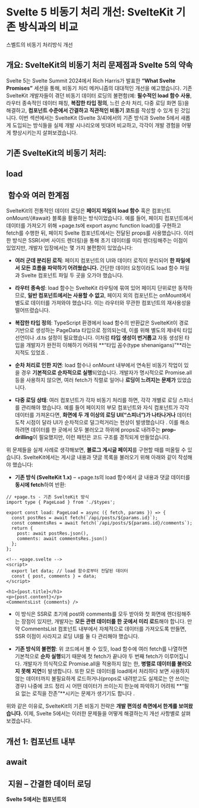 # **Svelte 5 비동기 처리 개선: SvelteKit 기존 방식과의 비교**

스벨트의 비동기 처리방식 개선
  

## **개요: SvelteKit의 비동기 처리 문제점과 Svelte 5의 약속**

  

Svelte 5는 Svelte Summit 2024에서 Rich Harris가 발표한 **“What Svelte Promises”** 세션을 통해, 비동기 처리 메커니즘의 대대적인 개선을 예고했습니다. 기존 SvelteKit 개발자들이 겪던 비동기 데이터 로딩의 불편함(예: **필수적인 load 함수 사용**, 라우터 종속적인 데이터 패칭, **복잡한 타입 정의**, 느린 순차 처리, 다중 로딩 화면 등)을 해결하고, **컴포넌트 수준에서 간결하고 직관적인 비동기 코드**를 작성할 수 있게 된 것입니다. 이번 섹션에서는 SvelteKit (Svelte 3/4)에서의 기존 방식과 Svelte 5에서 새롭게 도입되는 방식들을 실제 개발 시나리오에 빗대어 비교하고, 각각이 개발 경험을 어떻게 향상시키는지 살펴보겠습니다.

  

## **기존 SvelteKit의 비동기 처리:** 

## **load**

##  **함수와 여러 한계점**

  

SvelteKit의 전통적인 데이터 로딩은 **페이지 파일의 load 함수** 혹은 컴포넌트 onMount/{#await} 블록을 활용하는 방식이었습니다. 예를 들어, 페이지 컴포넌트에서 데이터를 가져오기 위해 +page.ts에 export async function load()를 구현하고 fetch를 수행한 뒤, 페이지 Svelte 컴포넌트에서는 전달된 props를 사용했습니다. 이러한 방식은 SSR(서버 사이드 렌더링)을 통해 초기 데이터를 미리 렌더링해주는 이점이 있었지만, 개발자 입장에서는 몇 가지 불편함이 있었습니다:

- **여러 군데 분리된 로직**: 페이지 컴포넌트의 UI와 데이터 로직이 분리되어 **한 파일에서 모든 흐름을 파악하기 어려웠습니다.** 간단한 데이터 요청이라도 load 함수 파일과 Svelte 컴포넌트 파일 두 곳을 오가야 했습니다.
    
- **라우터 종속성**: load 함수는 SvelteKit 라우팅에 묶여 있어 페이지 단위로만 동작하므로, **일반 컴포넌트에서는 사용할 수 없고**, 페이지 외의 컴포넌트는 onMount에서 별도로 데이터를 가져와야 했습니다. 이는 라우터와 무관한 컴포넌트의 재사용성을 떨어뜨렸습니다.
    
- **복잡한 타입 정의**: TypeScript 환경에서 load 함수의 반환값은 SvelteKit이 경로 기반으로 생성하는 PageData 타입으로 정의되는데, 이를 위해 별도의 제네릭 타입 선언이나 .d.ts 설정이 필요했습니다. 이처럼 **타입 생성이 번거롭고** 자동 생성된 타입을 개발자가 완전히 이해하기 어려워 **“타입 꼼수(type shenanigans)”**라는 지적도 있었죠 .
    
- **순차 처리로 인한 지연**: load 함수나 onMount 내부에서 연속된 비동기 작업이 있을 경우 **기본적으로 순차적으로 실행**되었습니다. 개발자가 명시적으로 Promise.all 등을 사용하지 않으면, 여러 fetch가 직렬로 일어나 **로딩이 느려지는 문제가** 있었습니다.
    
- **다중 로딩 상태**: 여러 컴포넌트가 각자 비동기 처리를 하면, 각각 개별로 로딩 스피너를 관리해야 했습니다. 예를 들어 페이지의 부모 컴포넌트와 자식 컴포넌트가 각각 데이터를 가져온다면, **화면에 두 개 이상의 로딩 UI(“스피너”)가 나타나거나** 데이터 도착 시점이 달라 UI가 순차적으로 덜그럭거리는 현상이 발생했습니다 . 이를 해소하려면 데이터를 한 곳에서 모두 불러오고 하위에 props로 내려주는 **prop-drilling**이 필요했지만, 이런 패턴은 코드 구조를 경직되게 만들었습니다.
    

  

위 문제들을 실제 사례로 생각해보면, **블로그 게시글 페이지**를 구현할 때를 떠올릴 수 있습니다. SvelteKit에서는 게시글 내용과 댓글 목록을 불러오기 위해 아래와 같이 작성해야 했습니다:

- **기존 방식 (SvelteKit 1.x)** – +page.ts의 load 함수에서 글 내용과 댓글 데이터를 **동시에 fetch**하여 반환:
    

```
// +page.ts - 기존 SvelteKit 방식
import type { PageLoad } from './$types';

export const load: PageLoad = async ({ fetch, params }) => {
  const postRes = await fetch(`/api/posts/${params.id}`);
  const commentsRes = await fetch(`/api/posts/${params.id}/comments`);
  return {
    post: await postRes.json(),
    comments: await commentsRes.json()
  };
};
```

```
<!-- +page.svelte -->
<script>
  export let data; // load 함수로부터 전달된 데이터
  const { post, comments } = data;
</script>

<h1>{post.title}</h1>
<p>{post.content}</p>
<CommentsList {comments} />
```

- 이 방식은 SSR로 초기에 post와 comments를 모두 받아와 첫 화면에 렌더링해주는 장점이 있지만, 개발자는 **모든 관련 데이터를 한 곳에서 미리 로드**해야 합니다. 만약 CommentsList 컴포넌트 내부에서 자체적으로 데이터를 가져오도록 만들면, SSR 이점이 사라지고 로딩 UI를 둘 다 관리해야 했습니다.
    
- **기존 방식의 불편함**: 위 코드에서 볼 수 있듯, load 함수에 여러 fetch를 나열하면 기본적으로 **순차 실행**되기 때문에 첫 fetch가 끝나야 두 번째 fetch가 이루어집니다. 개발자가 의식적으로 Promise.all을 적용하지 않는 한, **병렬로 데이터를 불러오지 못해 지연**이 발생합니다. 또한 모든 데이터를 load에서 처리하다 보면 사용하지 않는 데이터까지 불필요하게 로드하거나(props로 내려받고도 실제로는 안 쓰이는 경우) 나중에 코드 정리 시 어떤 데이터가 쓰이는지 한눈에 파악하기 어려워 **“필요 없는 로직을 잔존”**시키는 문제가 생기기도 합니다 .
    

  

위와 같은 이유로, SvelteKit의 기존 비동기 전략은 **개발 편의성 측면에서 한계를 보여왔습니다.** 이제, Svelte 5에서는 이러한 문제들을 어떻게 해결하는지 개선 사항별로 살펴보겠습니다.

  

## **개선 1: 컴포넌트 내부** 

## **await**

##  **지원 – 간결한 데이터 로딩**

  

**Svelte 5에서는 컴포넌트의 <script> 영역에서 바로 await를 사용할 수 있게 되었습니다.** 다시 말해, **컴포넌트 자체를 async 함수처럼 다뤄** 비동기 데이터를 직접 가져올 수 있습니다. 이는 “최소한의 세레모니(minimal ceremony)” 원칙에 부합하며, **프레임워크 전용 API 없이도 그냥 JavaScript 코드 작성하듯** 사용할 수 있는 기능입니다 . 개발자는 더 이상 페이지별 load 함수나 onMount에 의존하지 않고, **필요한 곳에서 곧바로 데이터를 fetch**할 수 있게 되었습니다.

  

예를 들어 앞서 언급한 블로그 게시글 페이지를 Svelte 5 방식으로 바꿔보면 다음과 같습니다:

```
<!-- Svelte 5: 페이지 컴포넌트 내에서 직접 await -->
<script>
  import CommentsList from './CommentsList.svelte';
  export let id;  // 페이지 라우터로부터 전달된 게시글 ID
  const postRes = fetch(`/api/posts/${id}`);
  const commentsRes = fetch(`/api/posts/${id}/comments`);
  // 병렬로 fetch 요청을 시작한 후 각 결과를 기다림
  const post = await postRes.then(r => r.json());
  const comments = await commentsRes.then(r => r.json());
</script>

<h1>{post.title}</h1>
<p>{post.content}</p>
<CommentsList {comments} />
```

위 코드에서 보듯이, **컴포넌트 스크립트 최상위에서 await를 사용하여** 데이터를 가져왔습니다. Svelte 5 컴파일러는 이러한 코드를 처리하기 위해 컴포넌트를 비동기로 렌더링하는 메커니즘을 제공하며, 개발자는 마치 동기 코드를 짜듯이 작성하면 됩니다. **과거 방식과 비교한 개선점은 다음과 같습니다:**

- **단일 파일에 로직 집중**: load 함수 파일이 아예 필요 없어지거나 최소화됩니다. UI 구성과 데이터 요청 로직이 한곳에 있으므로 **코드 가독성이 높아지고 관리가 수월**합니다.
    
- **라우터 종속성 탈피**: 컴포넌트 내부에서 자유롭게 데이터를 불러올 수 있으므로, 굳이 페이지 단위가 아니어도 **어떤 컴포넌트든 자체적으로 비동기 데이터를 처리**할 수 있습니다. 예컨대, <CommentsList> 컴포넌트도 필요하다면 자체적으로 await fetch(...)를 사용해 데이터를 가져올 수 있습니다 (기존엔 페이지 load에서 받아 props로 넘기거나, 내부 onMount에서 처리해야 했음).
    
- **타입 처리 단순화**: const post = await fetch().then(r=>r.json())와 같이 사용하면 post의 타입은 **일반적인 TS 추론에 의해 결정**됩니다. 별도의 PageData 인터페이스를 신경 쓰지 않아도 되고, fetch 응답에 제네릭 타입을 지정하는 등 **익숙한 TypeScript 방식**으로 타입을 다룰 수 있습니다. 결과적으로 개발자가 SvelteKit 전용 타입 생성 규칙을 학습하거나 복잡한 제네릭 선언을 고민하는 시간을 줄여줍니다.
    
- **코드 양 감소**: 불필요한 보일러플레이트가 사라집니다. load 함수의 context 객체에서 fetch나 params를 추출하고, 일일이 반환 객체를 구성하는 코드 대신, 필요한 데이터를 곧바로 변수에 할당해 사용할 수 있습니다. Rich Harris도 Svelte 5에 대해 “여러분은 더 적은 코드를 작성하게 될 것”이라고 언급했는데, 이러한 간소화된 데이터 로딩 방식이 그 한 예입니다.
    

  

요약하면, **컴포넌트 내부 await 지원으로 개발자는 원하는 데이터를 원하는 시점에 가져오는 로직을 직관적으로 작성할 수 있으며**, SvelteKit의 라우팅이나 규칙에 덜 얽매이게 됩니다. 이는 곧 유지보수 편의와 개발 생산성의 향상으로 이어집니다.

  

> **참고:** 현재 Svelte 5에서는 컴포넌트 최상위 await 기능이 실험적으로 도입되고 있으며, [<svelte:boundary>라는 특별한 컴포넌트](https://svelte.dev/docs#svelte_boundary)로 비동기 영역을 감싸 **로딩 중 표시할 UI (pending snippet)**를 지정할 수 있습니다 . 예를 들어, 위 컴포넌트를 <svelte:boundary pending={<p>로딩중...</p>}> ... </svelte:boundary>로 감싸면 데이터가 모두 준비되기 전까지는 “로딩중…” 문구만 표시하고, 준비 완료 시 내부를 한꺼번에 렌더링할 수 있습니다. 이처럼 Svelte 5는 기존 {#await ... then ...} 블록 없이도 손쉽게 로딩 상태를 표시할 수 있는 방법을 제공합니다.

  

## **개선 2: 자동 동기화 렌더링 – 일관되고 깔끔한 UI 업데이트**

  

Svelte 5의 비동기 처리 철학 중 핵심은 **“자동 조율(automatic coordination)”**입니다 . 이는 **비동기 작업과 상태 변화를 프레임워크가 알아서 동기화하여 처리**한다는 의미로, 개발자가 수동으로 UI 상태를 관리하느라 복잡한 코드를 작성할 필요가 크게 줄어듭니다. 구체적으로, **어떤 비동기 작업이 완료될 때까지 관련된 UI 업데이트를 보류**함으로써, **사용자에게 일관된 화면 전환을 제공**할 수 있게 됩니다 .

  

실전 시나리오로, **게시글 상세 페이지에서 게시글 내용을 표시하면서 사용자 댓글을 로딩**하는 상황을 다시 생각해보겠습니다. 기존 SvelteKit 방식이라면 부모 컴포넌트가 게시글을 표시한 뒤, 자식 <CommentsList> 컴포넌트가 onMount에서 댓글을 fetch하여 로딩이 끝나면 목록을 렌더링했습니다. 이 경우 사용자는 **초기에 게시글은 보이지만 댓글 위치에는 로딩 스피너**가 돌고 있는 화면을 보게 됩니다. 댓글 데이터 도착 후에야 목록이 나타나죠. **부모와 자식이 각자 로딩 상태를 관리**하기 때문에 생기는 흔한 UX 패턴입니다 . 혹은 앞서처럼 모든 데이터를 한 번에 가져오는 경우엔 두 데이터 중 느린 쪽 때문에 전체가 지연되거나, 반대로 SSR로 한꺼번에 그려졌다면 개발 편의가 희생되었습니다.

  

Svelte 5의 **자동 동기화 렌더링**을 활용하면, **부모와 자식 컴포넌트의 비동기 작업을 프레임워크가 알아서 병렬로 처리하고, 결과를 모아서 한꺼번에 화면에 반영**합니다. 예를 들어 Svelte 5에서는 다음과 같은 흐름이 가능합니다:

- 부모 컴포넌트가 post 데이터를 await으로 가져오고, 동시에 자식에 넘길 commentsPromise도 생성 (fetch 호출)합니다. 이 때 **두 개의 fetch는 병렬로 진행**되며, 부모는 post가 준비될 때까지, 자식은 comments가 준비될 때까지 각각 대기합니다.
    
- 컴포넌트들이 <svelte:boundary>로 감싸져 있다면, **모든 비동기 작업이 완료되기 전까지 기존 화면을 유지하거나 공통 로딩 UI만 표시**합니다. 비동기 처리 완료 시점에 부모-자식 컴포넌트 모두 **동시에 최신 데이터로 렌더링**되므로, 중간에 어설픈 빈 화면이나 여러 개의 스피너가 나타나지 않습니다.
    
- 만약 **비동기 대기 중에 다른 상태가 변경**되었다면(예: 사용자가 화면상의 다른 인터랙션을 함), 해당 부분은 즉시 업데이트하되, 비동기 작업 결과와 충돌하지 않도록 처리가 이루어집니다 . 즉, **기다릴 건 기다리면서도, 기다릴 필요 없는 변화는 실시간 반영**하는 똑똑한 동작을 합니다.
    

  

결과적으로, Svelte 5에서는 개발자가 별도로 신경 쓰지 않아도 **비동기 데이터 로딩으로 인한 UI 불안정이 크게 줄어듭니다.** 사용자 입장에서는 모든 데이터가 준비되어 **일관된 완성형 화면**을 보거나, 최소한 한 번에 전환되는 화면을 보게 되어 경험이 향상됩니다. 개발자 입장에서는 과거에 **“어떤 시점에 어떤 로딩 표시를 끄고 켤지”**, **“부모-자식 간 데이터 로딩 순서를 어떻게 맞출지”** 등의 고민을 일일이 코드로 풀어내던 부담이 사라집니다. Svelte 컴파일러와 러ntime이 이러한 조율을 맡아주므로, 우리는 **핵심 로직에 집중**할 수 있습니다.

  

예를 들어, **Svelte 5의 자동 동기화 렌더링** 덕분에 아래와 같은 비교가 가능합니다:

```
<table>
<thead>
<tr>
<th>시나리오</th>
<th>기존 SvelteKit (Svelte 4)</th>
<th>Svelte 5 방식</th>
</tr>
</thead>
<tbody>
<tr>
<td>게시글 + 댓글 동시 로드</td>
<td valign="top"><ul><li>SSR `load` 함수에서 두 데이터를 모두 fetch (혹은 CSR에서는 부모·자식 각각 fetch)</li><li>부모 먼저 렌더 후 자식 영역에 로딩 스피너 표시</li><li>자식 데이터 도착 시 스피너를 댓글 목록으로 교체</li></ul></td>
<td valign="top"><ul><li>부모 컴포넌트에서 `post`를 await, 자식 `comments`도 await (병렬 처리)</li><li><code>&lt;svelte:boundary&gt;</code>로 전체 감싸 로딩 동안 통일된 UI 표시</li><li>두 비동기 작업 완료 시 한 번에 부모+자식 렌더링 업데이트</li></ul></td>
</tr>
<tr>
<td>중간 상태 노출</td>
<td>부분적으로 완성된 화면 노출 (예: 댓글은 비어있는 채 게시글만 먼저 표시됨)</td>
<td>완전한 화면만 노출 또는 지정한 로딩 UI만 표시 (중간 반쯤 그려진 화면 없음)</td>
</tr>
<tr>
<td>로딩 UI 개수</td>
<td>부모용, 자식용 등 **다수의 로딩 표시** 필요</td>
<td>경우에 따라 **하나의 로딩 표시**로 일원화</td>
</tr>
</tbody>
</table>
```

위 비교처럼, **Svelte 5의 자동 동기화 렌더링은 개발자에게는 단순한 코드로 우수한 UX를 구현하게 해주고, 사용자는 더 매끄러운 화면 전환을 경험하도록 해줍니다.** Rich Harris는 이러한 접근에 대해, React나 Vue 등이 도입한 Suspense와 유사한 개념들을 언급하면서도, Svelte는 컴파일러 주도 설계를 통해 **더 나은 ergonomics와 적은 단점으로 컴포넌트 수준 비동기를 제공**할 수 있다고 자신했습니다 .

  

## **개선 3: 병렬 처리 기본값 & 세분화된 반응성 – 빠르고 효율적인 업데이트**

  

Svelte 5에서는 비동기 처리와 반응성 면에서 **성능 최적화가 자동으로 내장**되어 있습니다. 두 가지 키워드는 **“병렬 by default”**와 **“fine-grained reactivity(세분화된 반응성)”**입니다.

  

### **기본 병렬 처리로 빨라진 비동기 실행**

  

Svelte 5 이전에는 개발자가 의식적으로 비동기 호출을 병렬로 실행하도록 코딩하지 않으면, 자바스크립트의 await는 순차 실행을 야기했습니다. 예를 들어 onMount 안에서 await fetchA(); await fetchB();를 하면 B는 A가 끝난 후에야 실행됐습니다. **Svelte 5는 이러한 부분까지도 컴파일 단계에서 최적화하여, 기본적으로 병렬로 실행되도록 바꾸었습니다** . 예컨대 Svelte 5 컴파일러는 위 코드를 내부적으로 다음과 같이 변환할 수 있습니다:

```
// Svelte 5 컴파일러가 내부적으로 처리하는 방식 (예시)
const _p1 = fetchA();
const _p2 = fetchB();
const resultA = await _p1;
const resultB = await _p2;
```

즉, 개발자가 순차적으로 await을 썼어도 **실제로는 두 fetch가 동시에 진행**되도록 만드는 것입니다. 이런 **“자동 병렬화”**는 Svelte 5의 비동기 처리 설계 요구사항 중 하나로 명시되어 있습니다 (“template 내 표현식들은 순수(pure)하다고 가정할 수 있으므로, 순차적인 await들이 꼭 순차적인 작업을 의미하지 않게 최적화할 수 있다” ). 마찬가지로, **여러 형제 컴포넌트의 비동기 작업도 자동으로 병렬 수행**됩니다 . 이는 개발자가 병렬 처리를 위해 별도로 코드를짜거나 리팩터링하지 않아도 **최적의 로딩 속도**를 얻을 수 있다는 뜻입니다. 결과적으로 **전체적인 앱 반응 속도 향상**과 함께, 느린 네트워크 환경에서도 불필요한 지연을 최소화해줍니다.

  

### **세분화된 반응성으로 필요한 부분만 업데이트**

  

Svelte는 원래도 변화가 발생한 부분만 DOM을 업데이트하는 효율적인 반응성으로 유명합니다. Svelte 5에서는 한 걸음 더 나아가 **반응성의 추적 단위를 더욱 세밀하게 만들었습니다.** 새로운 **룬(rune)** 기반 상태 관리($state, $derived 등) 도입으로, 객체의 프로퍼티 단위까지 추적하여 **변경된 부분만 재평가 및 재렌더**할 수 있게 되었습니다 . 이를테면 Svelte 4까지는 객체 obj 전체를 교체하거나 스토어 API를 사용해야 내부 프로퍼티 변경을 반응형으로 처리할 수 있었지만, Svelte 5에서는 obj.someProp = newValue만으로 해당 프로퍼티를 사용하는 UI만 갱신하는 식입니다. Rich Harris는 이를 두고 Svelte 5의 컴파일러가 **“언어 차원의 세밀한 제어와 효율적인 상태 업데이트”**를 가능케 했다고 설명합니다 .

  

이 **fine-grained reactivity**는 앞서 언급된 **“coarse-grained invalidation(광범위한 무효화)” 문제**를 해결합니다. 기존 SvelteKit load 방식에서는 페이지-level로 데이터를 모두 묶어두었기 때문에, 작은 변경에도 전체 load 결과가 무효화되고 다시 계산되는 일이 벌어졌습니다 . 하지만 Svelte 5에서는 각 await이나 각 반응성 상태가 **독립적으로** 추적되어 필요할 때만 갱신됩니다. 예를 들어, 사용자가 현재 보고 있는 게시글 목록에서 한 항목의 “좋아요” 수만 증가해도, 과거에는 전체 목록 데이터를 새로 고쳐야 하거나 개발자가 수동 최적화해야 했지만, 이제는 **해당 항목의 좋아요 숫자 부분만 업데이트**되는 식입니다. 이는 **DOM 업데이트 및 연산량을 크게 줄여 성능을 향상**시키고, 개발자가 불필요한 최적화 코드를 작성하지 않아도 효율적인 동작을 얻을 수 있게 합니다.

  

또한 Svelte 5의 반응성 개선은 개발자 경험도 높여줍니다. 예컨대, $state로 선언된 상태는 **컴포넌트의 지역 상태와 Svelte 스토어의 개념을 통합**한 것이라 볼 수 있는데, 덕분에 **기존 SvelteKit에서 전역 상태 관리를 위해 스토어를 남발하거나, 또는 지역 상태를 유지하려고 복잡하게 코딩하던 부분들이 단순해질 것**으로 기대됩니다. 정리하면, **Svelte 5의 세분화된 반응성은 성능과 DX(개발자 경험) 두 마리 토끼를 잡는 변화**입니다.

  

## **정리: SvelteKit vs Svelte 5 – 무엇이 달라졌나 (비교 표)**

  

마지막으로, 앞서 살펴본 개선 사항들을 중심으로 **기존 SvelteKit 방식과 Svelte 5 방식을 비교**하여 요약합니다:

|**개선 요소**|**기존 SvelteKit (Svelte 3/4)**|**Svelte 5**|
|---|---|---|
|**데이터 로딩 방식**|페이지 전용 load 함수에서 데이터 fetch → 컴포넌트에 props로 주입.  또는 컴포넌트 onMount/{#await} 블록 내부에서 처리 (SSR 미지원).|컴포넌트 <script> 상단에서 곧바로 await 사용 가능.  **프레임워크 API 없이** 일반 변수 할당하듯 데이터 로드 .|
|**라우팅 의존성**|데이터 로직이 라우터에 묶여 있어 **컴포넌트 재사용 어려움**.  (페이지 아닌 컴포넌트는 자체 로딩 시 SSR 혜택 포기해야 함)|**라우터 종속성 감소** – 어떤 컴포넌트에서도 필요하면 await fetch 사용.  페이지/레이아웃 구분 없이 **동일한 패턴** 활용.|
|**타입 및 보일러플레이트**|SvelteKit이 생성하는 PageData 타입 따라 별도 정의 필요.  load 결과를 구조분해해서 props로 받아오는 등 **반복 코드** 발생.|일반적인 TS 타입 추론 사용.  코드 한 곳에서 처리하므로 **보일러플레이트 감소**. 타입 안전성도 자연스럽게 확보.|
|**비동기 실행 방식**|기본적으로 await 호출은 **순차 처리**됨.  (병렬로 처리하려면 개발자가 명시적 고려 필요)|**기본 병렬 처리** – 순차 await도 내부적으로 동시 실행 최적화 .  여러 컴포넌트의 fetch도 병렬 진행 (네트워크 지연 단축).|
|**로딩 중 UI**|**여러 spinners**/플레이스홀더가 제각각 나타날 수 있음 .  (개발자가 수동으로 조합해야 일관된 로딩 화면 가능)|<svelte:boundary>로 **로딩 화면 일원화** 가능.  **자동 동기화 렌더링**으로 중간 불완전 상태를 사용자에게 보여주지 않음 .|
|**반응성/업데이트 범위**|load 무효화 시 **전체 페이지 데이터 갱신** (coarse-grained).  컴포넌트 지역 상태도 객체일 경우 전체 교체 필요.|**fine-grained reactivity**로 변경된 부분만 업데이트 .  불필요한 재연산 감소, 더 나은 성능과 부드러운 UX.|

위 표에서 볼 수 있듯이, **Svelte 5는 기존의 단점을 면밀히 보완하여 개발자에게는 단순하고 즐거운 코딩 경험을, 사용자에게는 더 나은 성능과 UX를 제공하는 방향으로 나아가고 있습니다.** 실제 Rich Harris도 Svelte 5에 대해 “모든 면에서 더 나아진(just better in every way)” 프레임워크라고 강조했는데, 이는 단순한 홍보 문구가 아니라 앞서 살펴본 이러한 실질적 개선들이 뒷받침하는 자신감일 것입니다.

  

마지막으로, 이러한 변화는 SvelteKit에도 큰 영향을 미칩니다. Svelte 팀은 **기존 load 함수 등의 primitives에서 점차 벗어나**겠다는 계획을 내비쳤으며 , Svelte 5와 함께 **보다 직관적인 데이터 페칭 패턴들이 등장**할 것으로 보입니다. 요약하자면, **Svelte 5의 비동기 처리 개선은 과거 SvelteKit 개발이 안고 있던 불편함을 해소함으로써, 개발자는 적은 코드로 더 많은 것을 할 수 있고 사용자 경험도 향상되는 윈윈(win-win)을 이루게 되었습니다.** 앞으로 Svelte 5를 활용한 개발에서는 복잡했던 비동기 로직에 할애하는 시간이 줄어들고, 애플리케이션의 본연의 로직과 기능 구현에 더욱 집중할 수 있을 것입니다.

  

**참고 문헌:** Rich Harris, _“What Svelte Promises”_, Svelte Summit 2024; Svelte 공식 블로그 및 RFC 문서 (Asynchronous Svelte 논의) 등.